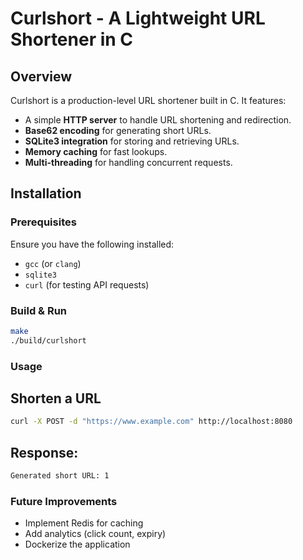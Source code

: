 # Curlshort - A Lightweight URL Shortener in C  

## **Overview**  
Curlshort is a production-level URL shortener built in C. It features:  
- A simple **HTTP server** to handle URL shortening and redirection.  
- **Base62 encoding** for generating short URLs.  
- **SQLite3 integration** for storing and retrieving URLs.  
- **Memory caching** for fast lookups.  
- **Multi-threading** for handling concurrent requests.  

## **Installation**  

### **Prerequisites**  
Ensure you have the following installed:  
- `gcc` (or `clang`)  
- `sqlite3`  
- `curl` (for testing API requests)  

### **Build & Run**  
```sh
make
./build/curlshort
```
### **Usage**
## Shorten a URL
```sh
curl -X POST -d "https://www.example.com" http://localhost:8080
```
## Response:
```sh
Generated short URL: 1
```
### **Future Improvements**
- Implement Redis for caching
- Add analytics (click count, expiry)
- Dockerize the application
